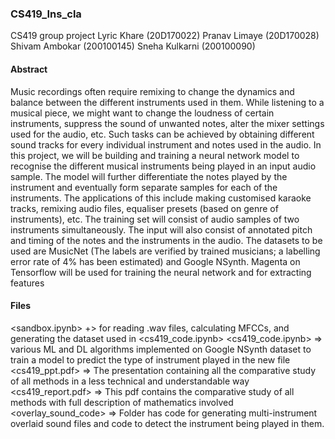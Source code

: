 ### CS419_Ins_cla
 CS419 group project Lyric Khare		(20D170022) Pranav Limaye		(20D170028) Shivam Ambokar	(200100145) Sneha Kulkarni		(200100090)
#### Abstract
Music recordings often require remixing to change the dynamics and balance between the different instruments used in them. While listening to a musical piece, we might want to change the loudness of certain instruments, suppress the sound of unwanted notes, alter the mixer settings used for the audio, etc. Such tasks can be achieved by obtaining different sound tracks for every individual instrument  and notes used in the audio. In this project, we will be building and training a neural network model to recognise the different musical instruments being played in an input audio sample. The model will further differentiate the notes played by the instrument and eventually form separate samples for each of the instruments. The applications of this include making customised karaoke tracks, remixing audio files, equaliser presets (based on genre of instruments), etc.
The training set will consist of audio samples of two instruments simultaneously. The input will also consist of annotated pitch and timing of the notes and the instruments in the audio. The datasets to be used are MusicNet (The labels are verified by trained musicians; a labelling error rate of 4% has been estimated) and Google NSynth. Magenta on Tensorflow will be used for training the neural network and for extracting features
#### Files
<sandbox.ipynb> +> for reading .wav files, calculating MFCCs, and generating the dataset used in <cs419_code.ipynb>
<cs419_code.ipynb> => various ML and DL algorithms implemented on Google NSynth dataset to train a model to predict the type of instrument played in the new file
<cs419_ppt.pdf> => The presentation containing all the comparative study of all methods in a less technical and understandable way
<cs419_report.pdf> => This pdf contains the comparative study of all methods with full description of mathematics involved
<overlay_sound_code> => Folder has code for generating multi-instrument overlaid sound files and code to detect the instrument being played in them.
